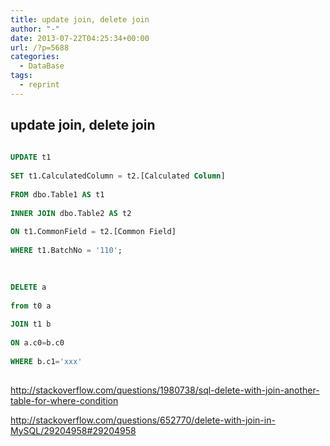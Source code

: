 ```yaml
---
title: update join, delete join
author: "-"
date: 2013-07-22T04:25:34+00:00
url: /?p=5688
categories:
  - DataBase
tags:
  - reprint
---
```

## update join, delete join
```sql
   
UPDATE t1
    
SET t1.CalculatedColumn = t2.[Calculated Column]
    
FROM dbo.Table1 AS t1
    
INNER JOIN dbo.Table2 AS t2
    
ON t1.CommonField = t2.[Common Field]
    
WHERE t1.BatchNo = '110';
  
```

```sql
  
DELETE a
  
from t0 a
  
JOIN t1 b
  
ON a.c0=b.c0
  
WHERE b.c1='xxx'
  
```

http://stackoverflow.com/questions/1980738/sql-delete-with-join-another-table-for-where-condition

http://stackoverflow.com/questions/652770/delete-with-join-in-MySQL/29204958#29204958